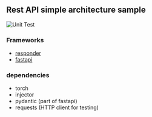 ## Rest API simple architecture sample

![Unit Test](https://github.com/wellflat/python-clean-architecture-sample/workflows/Unit%20Test/badge.svg)

### Frameworks
* [responder](https://responder.kennethreitz.org/en/latest/)
* [fastapi](https://fastapi.tiangolo.com/)

### dependencies
* torch
* injector
* pydantic (part of fastapi)
* requests (HTTP client for testing)
